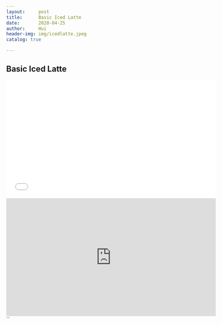 ```yaml
---
layout:     post
title:      Basic Iced Latte
date:       2020-04-25
author:     Hui
header-img: img/icedlatte.jpeg
catalog: true

---
```


## Basic Iced Latte

<iframe width="560" height="315" src="//player.bilibili.com/player.html?aid=710479597&bvid=BV1VQ4y1N7EK&cid=183125127&page=1" scrolling="no" border="0" frameborder="no" framespacing="0" allowfullscreen="true"> </iframe>

<iframe width="560" height="315" src="https://www.youtube.com/embed/fV8zKXySC9Y" frameborder="0" allow="accelerometer; autoplay; encrypted-media; gyroscope; picture-in-picture" allowfullscreen></iframe>``